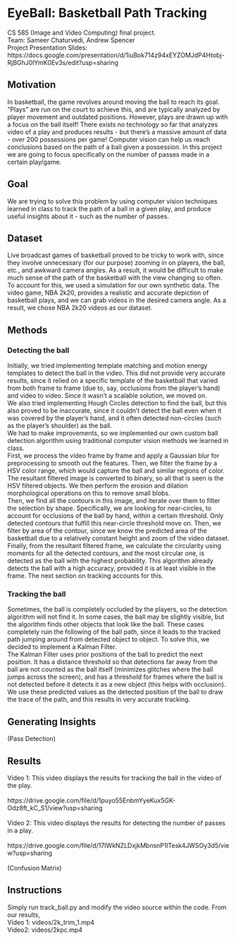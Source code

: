 

<h1>EyeBall: Basketball Path Tracking</h1>
<p> 
CS 585 (Image and Video Computing) final project.  <br>
Team: Sameer Chaturvedi, Andrew Spencer <br>
Project Presentation Slides: https://docs.google.com/presentation/d/1iuBok714z94xEYZOMJdP4Htobj-RjBGhJ0lYmK0Ev3s/edit?usp=sharing  <br>
</p>

<div class="main-body">
<h2> Motivation </h2>
<p>
In basketball, the game revolves around moving the ball to reach its goal. “Plays” are run on the court to achieve this, and are typically analyzed by player movement and outdated positions. However, plays are drawn up with a focus on the ball itself! There exists no technology so far that analyzes video of a play and produces results - but there’s a massive amount of data - over 200 possessions per game! Computer vision can help us reach conclusions based on the path of a ball given a possession. In this project we are going to focus specifically on the number of passes made in a certain play/game. 

</p>


<h2> Goal </h2>
<p>
We are trying to solve this problem by using computer vision techniques learned in class to track the path of a ball in a given play, and produce useful insights about it - such as the number of passes. 
 <br>
</p>

<h2> Dataset </h2>
<p>

Live broadcast games of basketball proved to be tricky to work with, since they involve unnecessary (for our purpose) zooming in on players, the ball, etc., and awkward camera angles. As a result, it would be difficult to make much sense of the path of the basketball with the view changing so often.<br> 
To account for this, we used a simulation for our own synthetic data. The video game, NBA 2k20, provides a realistic and accurate depiction of basketball plays, and we can grab videos in the desired camera angle. As a result, we chose NBA 2k20 videos as our dataset. <br>

</p>

<h2> Methods </h2>
<p>
<h3> Detecting the ball </h3>
<p>
 Initially, we tried implementing template matching and motion energy templates to detect the ball in the video. This did not provide very accurate results, since it relied on a specific template of the basketball that varied from both frame to frame (due to, say, occlusions from the player’s hand) and video to video. Since it wasn’t a scalable solution, we moved on. <br>
We also tried implementing Hough Circles detection to find the ball, but this also proved to be inaccurate, since it couldn’t detect the ball even when it was covered by the player’s hand, and it often detected non-circles (such as the player’s shoulder) as the ball. <br>
We had to make improvements, so we implemented our own custom ball detection algorithm using traditional computer vision methods we learned in class. <br>
First, we process the video frame by frame and apply a Gaussian blur for preprocessing to smooth out the features. Then, we filter the frame by a HSV color range, which would capture the ball and similar regions of color. The resultant filtered image is converted to binary, so all that is seen is the HSV filtered objects. We then perform the erosion and dilation morphological operations on this to remove small blobs. <br>
Then, we find all the contours in this image, and iterate over them to filter the selection by shape. Specifically, we are looking for near-circles, to account for occlusions of the ball by hand, within a certain threshold. Only detected contours that fulfill this near-circle threshold move on. Then, we filter by area of the contour, since we know the predicted area of the basketball due to a relatively constant height and zoom of the video dataset. <br>
Finally, from the resultant filtered frame, we calculate the circularity using moments for all the detected contours, and the most circular one, is detected as the ball with the highest probability. This algorithm already detects the ball with a high accuracy, provided it is at least visible in the frame. The next section on tracking accounts for this.<br>
</p>
<h3>Tracking the ball</h3>
<p>
Sometimes, the ball is completely occluded by the players, so the detection algorithm will not find it. In some cases, the ball may be slightly visible, but the algorithm finds other objects that look like the ball. These cases completely ruin the following of the ball path, since it leads to the tracked path jumping around from detected object to object. To solve this, we decided to implement a Kalman Filter. <br>
The Kalman Filter uses prior positions of the ball to predict the next position. It has a distance threshold so that detections far away from the ball are not counted as the ball itself (minimizes glitches where the ball jumps across the screen), and has a threshold for frames where the ball is not detected before it detects it as a new object (this helps with occlusion). <br>
We use these predicted values as the detected position of the ball to draw the trace of the path, and this results in very accurate tracking. <br>

</p>
</p>
<h2>Generating Insights</h2>
<p>
(Pass Detection)
</p>

<h2> Results</h2>
<p>
Video 1: This video displays the results for tracking the ball in the video of the play.<br><br>
https://drive.google.com/file/d/1puyo55EnbmYyeKux5GK-Odz8ft_kC_S1/view?usp=sharing
<br><br>
Video 2: This video displays the results for detecting the number of passes in a play.<br><br>
https://drive.google.com/file/d/17IWkNZLDxjkMbnsnP1lTesk4JWSOy3d5/view?usp=sharing
<br><br>
(Confusion Matrix)
</p>

<h2> Instructions</h2>
<p>
Simply run track_ball.py and modify the video source within the code. From our results, <br>
Video 1: videos/2k_trim_1.mp4 <br>
Video2: videos/2kpc.mp4<br><br>

